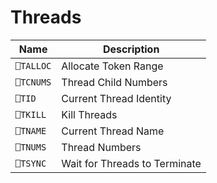 # Threads

| Name | Description |
| --- | ---  |
| `⎕TALLOC` | Allocate Token Range |
| `⎕TCNUMS` | Thread Child Numbers |
| `⎕TID` | Current Thread Identity |
| `⎕TKILL` | Kill Threads |
| `⎕TNAME` | Current Thread Name |
| `⎕TNUMS` | Thread Numbers |
| `⎕TSYNC` | Wait for Threads to Terminate |
